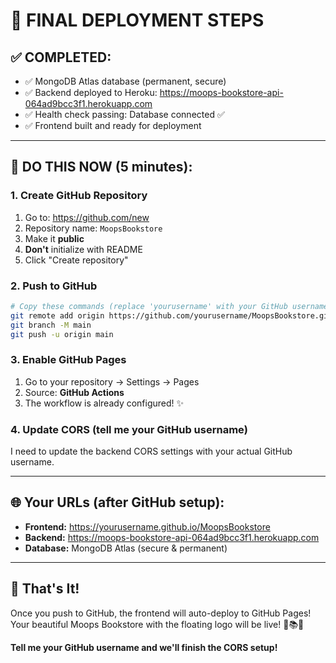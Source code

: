 # 🎯 **FINAL DEPLOYMENT STEPS**

## ✅ **COMPLETED:**
- ✅ MongoDB Atlas database (permanent, secure)
- ✅ Backend deployed to Heroku: https://moops-bookstore-api-064ad9bcc3f1.herokuapp.com
- ✅ Health check passing: Database connected ✅
- ✅ Frontend built and ready for deployment

---

## 🚀 **DO THIS NOW (5 minutes):**

### **1. Create GitHub Repository**
1. Go to: https://github.com/new
2. Repository name: `MoopsBookstore`
3. Make it **public**
4. **Don't** initialize with README
5. Click "Create repository"

### **2. Push to GitHub**
```bash
# Copy these commands (replace 'yourusername' with your GitHub username)
git remote add origin https://github.com/yourusername/MoopsBookstore.git
git branch -M main
git push -u origin main
```

### **3. Enable GitHub Pages**
1. Go to your repository → Settings → Pages
2. Source: **GitHub Actions**
3. The workflow is already configured! ✨

### **4. Update CORS (tell me your GitHub username)**
I need to update the backend CORS settings with your actual GitHub username.

---

## 🌐 **Your URLs (after GitHub setup):**
- **Frontend:** https://yourusername.github.io/MoopsBookstore
- **Backend:** https://moops-bookstore-api-064ad9bcc3f1.herokuapp.com
- **Database:** MongoDB Atlas (secure & permanent)

---

## 🎉 **That's It!**
Once you push to GitHub, the frontend will auto-deploy to GitHub Pages!
Your beautiful Moops Bookstore with the floating logo will be live! 🐶📚✨

**Tell me your GitHub username and we'll finish the CORS setup!**

